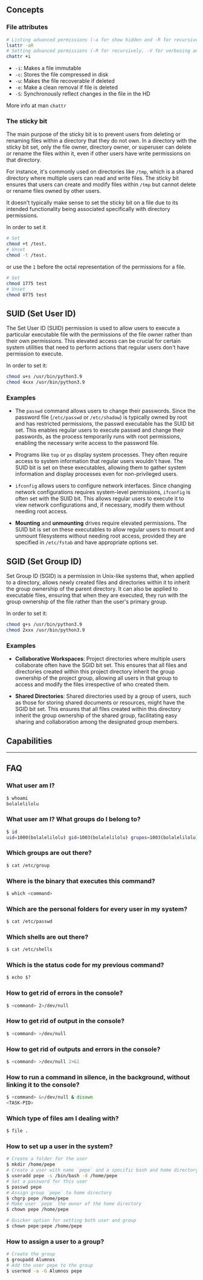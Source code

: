 ## Concepts
### File attributes
```bash
# Listing advanced permissions (-a for show hidden and -R for recursively)
lsattr -aR
# Setting advanced permissions (-R for recursively, -V for verbosing and -f to ignore errors)
chattr +i 
```
- `-i`: Makes a file immutable
- `-c`: Stores the file compressed in disk
- `-u`: Makes the file recoverable if deleted
- `-e`: Make a clean removal if file is deleted
- `-S`: Synchronously reflect changes in the file in the HD


More info at man `chattr`

### The sticky bit
The main purpose of the sticky bit is to prevent users from deleting or renaming files within a directory that they do not own. In a directory with the sticky bit set, only the file owner, directory owner, or superuser can delete or rename the files within it, even if other users have write permissions on that directory.

For instance, it's commonly used on directories like `/tmp`, which is a shared directory where multiple users can read and write files. The sticky bit ensures that users can create and modify files within `/tmp` but cannot delete or rename files owned by other users.

It doesn't typically make sense to set the sticky bit on a file due to its intended functionality being associated specifically with directory permissions.

In order to set it

```bash
# Set
chmod +t /test.
# Unset
chmod -t /test.
```
or use the `1` before the octal representation of the permissions for a file.
```bash
# Set
chmod 1775 test
# Unset
chmod 0775 test
```

## SUID (Set User ID)

The Set User ID (SUID) permission is used to allow users to execute a particular executable file with the permissions of the file owner rather than their own permissions. This elevated access can be crucial for certain system utilities that need to perform actions that regular users don't have permission to execute.

In order to set it:
```bash
chmod u+s /usr/bin/python3.9
chmod 4xxx /usr/bin/python3.9
```
### Examples

- The `passwd` command allows users to change their passwords. Since the password file (`/etc/passwd` or `/etc/shadow`) is typically owned by root and has restricted permissions, the passwd executable has the SUID bit set. This enables regular users to execute passwd and change their passwords, as the process temporarily runs with root permissions, enabling the necessary write access to the password file.

- Programs like `top` or `ps` display system processes. They often require access to system information that regular users wouldn't have. The SUID bit is set on these executables, allowing them to gather system information and display processes even for non-privileged users.

- `ifconfig` allows users to configure network interfaces. Since changing network configurations requires system-level permissions, `ifconfig` is often set with the SUID bit. This allows regular users to execute it to view network configurations and, if necessary, modify them without needing root access.

- **Mounting** and **unmounting** drives require elevated permissions. The SUID bit is set on these executables to allow regular users to mount and unmount filesystems without needing root access, provided they are specified in `/etc/fstab` and have appropriate options set.

## SGID (Set Group ID)

Set Group ID (SGID) is a permission in Unix-like systems that, when applied to a directory, allows newly created files and directories within it to inherit the group ownership of the parent directory. It can also be applied to executable files, ensuring that when they are executed, they run with the group ownership of the file rather than the user's primary group.

In order to set it:
```bash
chmod g+s /usr/bin/python3.9
chmod 2xxx /usr/bin/python3.9
```

### Examples
- **Collaborative Workspaces**: Project directories where multiple users collaborate often have the SGID bit set. This ensures that all files and directories created within this project directory inherit the group ownership of the project group, allowing all users in that group to access and modify the files irrespective of who created them.

- **Shared Directories**: Shared directories used by a group of users, such as those for storing shared documents or resources, might have the SGID bit set. This ensures that all files created within this directory inherit the group ownership of the shared group, facilitating easy sharing and collaboration among the designated group members.

## Capabilities

---
## FAQ
### What user am I?
```bash
$ whoami
bolalelilolu
```

### What user am I? What groups do I belong to?
```bash
$ id
uid=1000(bolalelilolu) gid=1003(bolalelilolu) grupos=1003(bolalelilolu),24(cdrom),25(floppy),27(sudo),29(audio),30(dip),44(video),46(plugdev),108(netdev),116(bluetooth),1000(lpadmin),1001(scanner),1002(docker)
```

### Which groups are out there?
```bash
$ cat /etc/group
```

### Where is the binary that executes this command?
```bash
$ which <command>
```
### Which are the personal folders for every user in my system?
```bash
$ cat /etc/passwd
```
### Which shells are out there?
```bash
$ cat /etc/shells
```
### Which is the status code for my previous command?
```bash
$ echo $?
```
### How to get rid of errors in the console?
```bash
$ <command> 2>/dev/null
```
### How to get rid of output in the console?
```bash
$ <command> >/dev/null
```
### How to get rid of outputs and errors in the console?
```bash
$ <command> >/dev/null 2>&1
```
### How to run a command in silence, in the background, without linking it to the console?
```bash
$ <command> &>/dev/null & disown
<TASK-PID>
```
### Which type of files am I dealing with?
```bash
$ file .
```
### How to set up a user in the system?
```bash
# Create a folder for the user
$ mkdir /home/pepe
# Create a user with name `pepe` and a specific bash and home directory
$ useradd pepe -s /bin/bash -d /home/pepe
# Set a password for this user
$ passwd pepe
# Assign group `pepe` to home directory
$ chgrp pepe /home/pepe
# Make user `pepe` the owner of the home directory
$ chown pepe /home/pepe

# Quicker option for setting both user and group
$ chown pepe:pepe /home/pepe
```
### How to assign a user to a group?
```bash
# Create the group
$ groupadd Alumnos
# Add the user pepe to the group
$ usermod -a -G Alumnos pepe
```


